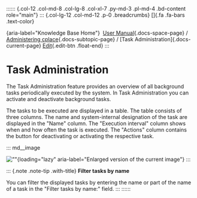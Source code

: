 :::::: {.col-12 .col-md-8 .col-lg-8 .col-xl-7 .py-md-3 .pl-md-4 .bd-content role="main"}
::: {.col-lg-12 .col-md-12 .p-0 .breadcrumbs}
[]{.fa .fa-bars .text-color}

[](https://docs.cplace.io/){aria-label="Knowledge Base Home"}  [User
Manual](/user-manual-en/){.docs-space-page} / [Administering
cplace](/user-manual-en/cplace-administrieren/){.docs-subtopic-page} /
[Task Administration]{.docs-current-page} [
Edit](https://github.com/collaborationfactory/cplace-doc-user-enu/blob/release/25.2/cplace-administrieren/task-verwaltung/task-verwaltung.md){.edit-btn
.float-end}
:::

# Task Administration

The Task Administration feature provides an overview of all background
tasks periodically executed by the system. In Task Administration you
can activate and deactivate background tasks.

The tasks to be executed are displayed in a table. The table consists of
three columns. The name and system-internal designation of the task are
displayed in the "Name" column. The "Execution interval" column shows
when and how often the task is executed. The "Actions" column contains
the button for deactivating or activating the respective task.

::: md__image
[](../../graphics/cplace-administrieren/Task-Verwaltung-de.png)

![\"\"](../../graphics/cplace-administrieren/Task-Verwaltung-de.png){loading="lazy"
aria-label="Enlarged version of the current image"}
:::

::: {.note .note-tip .with-title}
**Filter tasks by name**

You can filter the displayed tasks by entering the name or part of the
name of a task in the "Filter tasks by name:" field.
:::
::::::
